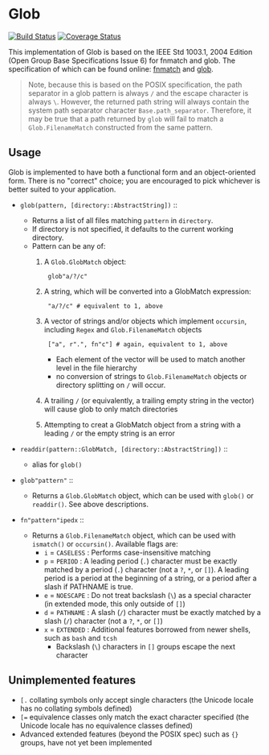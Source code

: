 # Glob

[![Build Status](https://travis-ci.org/vtjnash/Glob.jl.svg?branch=master)](https://travis-ci.org/vtjnash/Glob.jl)
[![Coverage Status](https://coveralls.io/repos/vtjnash/Glob.jl/badge.png)](https://coveralls.io/r/vtjnash/Glob.jl)

This implementation of Glob is based on the IEEE Std 1003.1, 2004 Edition (Open Group Base Specifications Issue 6) for fnmatch and glob. The specification of which can be found online: [fnmatch](http://pubs.opengroup.org/onlinepubs/009696899/functions/fnmatch.html) and [glob](http://pubs.opengroup.org/onlinepubs/009696899/functions/glob.html).

> Note, because this is based on the POSIX specification, the path separator in a glob pattern is always `/` and the escape character is always `\`. However, the returned path string will always contain the system path separator character `Base.path_separator`. Therefore, it may be true that a path returned by `glob` will fail to match a `Glob.FilenameMatch` constructed from the same pattern.

## Usage

Glob is implemented to have both a functional form and an object-oriented form. There is no "correct" choice; you are encouraged to pick whichever is better suited to your application.

* `glob(pattern, [directory::AbstractString])` ::
  * Returns a list of all files matching `pattern` in `directory`.
  * If directory is not specified, it defaults to the current working directory.
  * Pattern can be any of:
    1. A `Glob.GlobMatch` object:

            glob"a/?/c"

    2. A string, which will be converted into a GlobMatch expression:

            "a/?/c" # equivalent to 1, above

    3. A vector of strings and/or objects which implement `occursin`, including `Regex` and `Glob.FilenameMatch` objects

            ["a", r".", fn"c"] # again, equivalent to 1, above

        * Each element of the vector will be used to match another level in the file hierarchy
        * no conversion of strings to `Glob.FilenameMatch` objects or directory splitting on `/` will occur.

    4. A trailing `/` (or equivalently, a trailing empty string in the vector) will cause glob to only match directories

    5. Attempting to creat a GlobMatch object from a string with a leading `/` or the empty string is an error

* `readdir(pattern::GlobMatch, [directory::AbstractString])` ::
  * alias for `glob()`

* `glob"pattern"` ::
  * Returns a `Glob.GlobMatch` object, which can be used with `glob()` or `readdir()`. See above descriptions.

* `fn"pattern"ipedx` ::
  * Returns a `Glob.FilenameMatch` object, which can be used with `ismatch()` or `occursin()`. Available flags are:
    * `i` = `CASELESS` : Performs case-insensitive matching
    * `p` = `PERIOD` : A leading period (`.`) character must be exactly matched by a period (`.`) character (not a `?`, `*`, or `[]`). A leading period is a period at the beginning of a string, or a period after a slash if PATHNAME is true.
    * `e` = `NOESCAPE` : Do not treat backslash (`\`) as a special character (in extended mode, this only outside of `[]`)
    * `d` = `PATHNAME` : A slash (`/`) character must be exactly matched by a slash (`/`) character (not a `?`, `*`, or `[]`)
    * `x` = `EXTENDED` : Additional features borrowed from newer shells, such as `bash` and `tcsh`
      * Backslash (`\`) characters in `[]` groups escape the next character

## Unimplemented features

 * `[.` collating symbols only accept single characters (the Unicode locale has no collating symbols defined)
 * `[=` equivalence classes only match the exact character specified (the Unicode locale has no equivalence classes defined)
 * Advanced extended features (beyond the POSIX spec) such as `{}` groups, have not yet been implemented
